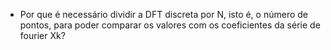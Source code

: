 - Por que é necessário dividir a DFT discreta por N, isto é, o número de pontos, para poder comparar os valores com os coeficientes da série de fourier Xk?
